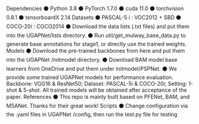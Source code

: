 Dependencies 
⚫ Python 3.8
⚫ PyTorch 1.7.0
⚫ cuda 11.0
⚫ torchvision 0.8.1
⚫ tensorboardX 2.14
Datasets 
⚫ PASCAL-5
i
: VOC2012 + SBD
⚫ COCO-20i
: COCO2014
⚫ Download the data lists (.txt files) and put them into the UGAPNet/lists
directory.
⚫ Run util/get_mulway_base_data.py to generate base annotations for stage1, or 
directly use the trained weights.
Models 
⚫ Download the pre-trained backbones from here and put them into the
UGAPNet /initmodel directory.
⚫ Download BAM model base learners from OneDrive and put them under
initmodel/PSPNet.
⚫ We provide some trained UGAPNet models for performance evaluation.
Backbone: VGG16 & ResNet50; Dataset: PASCAL-5i & COCO-20i; Setting: 
1-shot & 5-shot. All trained models will be obtained after acceptance of the 
paper.
References
⚫ This repo is mainly built based on PFENet, BAM, and MSANet. Thanks for 
their great work!
Scripts
⚫ Change configuration via the .yaml files in UGAPNet /config, then run the 
test.py file for testing
